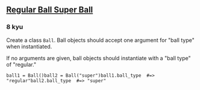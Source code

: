 <h2><a href=https://www.codewars.com/kata/53f0f358b9cb376eca001079/train/python target="_blank">Regular Ball Super Ball</a></h2><h3>8 kyu</h3><p>Create a class <code>Ball</code>. Ball objects should accept one argument for "ball type" when instantiated.</p><p>If no arguments are given, ball objects should instantiate with a "ball type" of "regular."</p><pre style="display: none;"><code class="language-javascript"><span class="cm-variable">ball1</span> <span class="cm-operator">=</span> <span class="cm-keyword">new</span> <span class="cm-variable">Ball</span>();<span class="cm-variable">ball2</span> <span class="cm-operator">=</span> <span class="cm-keyword">new</span> <span class="cm-variable">Ball</span>(<span class="cm-string">"super"</span>);<span class="cm-variable">ball1</span>.<span class="cm-property">ballType</span>     <span class="cm-comment">//=&gt; "regular"</span><span class="cm-variable">ball2</span>.<span class="cm-property">ballType</span>     <span class="cm-comment">//=&gt; "super"</span></code></pre><pre style="display: none;"><code class="language-coffeescript"><span class="cm-variable">ball1</span> <span class="cm-punctuation">=</span> <span class="cm-keyword">new</span> <span class="cm-variable">Ball</span><span class="cm-punctuation">(</span><span class="cm-punctuation">)</span><span class="cm-variable">ball2</span> <span class="cm-punctuation">=</span> <span class="cm-keyword">new</span> <span class="cm-variable">Ball</span><span class="cm-punctuation">(</span><span class="cm-string">"super"</span><span class="cm-punctuation">)</span><span class="cm-variable">ball1</span><span class="cm-punctuation">.</span><span class="cm-property">ballType</span> <span class="cm-comment">#=&gt; "regular"</span><span class="cm-variable">ball2</span><span class="cm-punctuation">.</span><span class="cm-property">ballType</span> <span class="cm-comment">#=&gt; "super"</span></code></pre><pre style="display: none;"><code class="language-ruby"><span class="cm-variable">ball1</span> <span class="cm-operator">=</span> <span class="cm-tag">Ball</span><span class="cm-operator">.</span><span class="cm-property">new</span><span class="cm-variable">ball2</span> <span class="cm-operator">=</span> <span class="cm-tag">Ball</span><span class="cm-operator">.</span><span class="cm-property">new</span> <span class="cm-string">"super"</span><span class="cm-variable">ball1</span><span class="cm-operator">.</span><span class="cm-property">ball_type</span>  <span class="cm-comment">#=&gt; "regular"</span><span class="cm-variable">ball2</span><span class="cm-operator">.</span><span class="cm-property">ball_type</span>  <span class="cm-comment">#=&gt; "super"</span></code></pre><pre><code class="language-python"><span class="cm-variable">ball1</span> <span class="cm-operator">=</span> <span class="cm-variable">Ball</span>()<span class="cm-variable">ball2</span> <span class="cm-operator">=</span> <span class="cm-variable">Ball</span>(<span class="cm-string">"super"</span>)<span class="cm-variable">ball1</span>.<span class="cm-property">ball_type</span>  <span class="cm-comment">#=&gt; "regular"</span><span class="cm-variable">ball2</span>.<span class="cm-property">ball_type</span>  <span class="cm-comment">#=&gt; "super"</span></code></pre><pre style="display: none;"><code class="language-scala"><span class="cm-variable">ball1</span> <span class="cm-operator">=</span> <span class="cm-keyword">new</span> <span class="cm-variable">Ball</span>();<span class="cm-variable">ball2</span> <span class="cm-operator">=</span> <span class="cm-keyword">new</span> <span class="cm-variable">Ball</span>(<span class="cm-string">"super"</span>);<span class="cm-variable">ball1</span>.<span class="cm-variable">ballType</span>     <span class="cm-comment">//=&gt; "regular"</span><span class="cm-variable">ball2</span>.<span class="cm-variable">ballType</span>     <span class="cm-comment">//=&gt; "super"</span></code></pre>